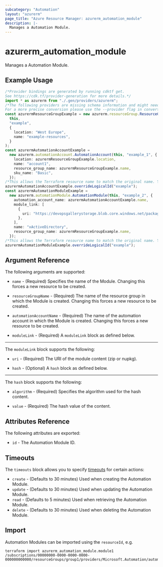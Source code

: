 ```yaml
---
subcategory: "Automation"
layout: "azurerm"
page_title: "Azure Resource Manager: azurerm_automation_module"
description: |-
  Manages a Automation Module.
---
```


# azurerm\_automation\_module

Manages a Automation Module.

## Example Usage

```typescript
/*Provider bindings are generated by running cdktf get.
See https://cdk.tf/provider-generation for more details.*/
import * as azurerm from "./.gen/providers/azurerm";
/*The following providers are missing schema information and might need manual adjustments to synthesize correctly: azurerm.
For a more precise conversion please use the --provider flag in convert.*/
const azurermResourceGroupExample = new azurerm.resourceGroup.ResourceGroup(
  this,
  "example",
  {
    location: "West Europe",
    name: "example-resources",
  }
);
const azurermAutomationAccountExample =
  new azurerm.automationAccount.AutomationAccount(this, "example_1", {
    location: azurermResourceGroupExample.location,
    name: "account1",
    resource_group_name: azurermResourceGroupExample.name,
    sku_name: "Basic",
  });
/*This allows the Terraform resource name to match the original name. You can remove the call if you don't need them to match.*/
azurermAutomationAccountExample.overrideLogicalId("example");
const azurermAutomationModuleExample =
  new azurerm.automationModule.AutomationModule(this, "example_2", {
    automation_account_name: azurermAutomationAccountExample.name,
    module_link: [
      {
        uri: "https://devopsgallerystorage.blob.core.windows.net/packages/xactivedirectory.2.19.0.nupkg",
      },
    ],
    name: "xActiveDirectory",
    resource_group_name: azurermResourceGroupExample.name,
  });
/*This allows the Terraform resource name to match the original name. You can remove the call if you don't need them to match.*/
azurermAutomationModuleExample.overrideLogicalId("example");

```

## Argument Reference

The following arguments are supported:

*   `name` - (Required) Specifies the name of the Module. Changing this forces a new resource to be created.

*   `resourceGroupName` - (Required) The name of the resource group in which the Module is created. Changing this forces a new resource to be created.

*   `automationAccountName` - (Required) The name of the automation account in which the Module is created. Changing this forces a new resource to be created.

*   `moduleLink` - (Required) A `moduleLink` block as defined below.

***

The `moduleLink` block supports the following:

*   `uri` - (Required) The URI of the module content (zip or nupkg).

*   `hash` - (Optional) A `hash` block as defined below.

***

The `hash` block supports the following:

*   `algorithm` - (Required) Specifies the algorithm used for the hash content.

*   `value` - (Required) The hash value of the content.

## Attributes Reference

The following attributes are exported:

* `id` - The Automation Module ID.

## Timeouts

The `timeouts` block allows you to specify [timeouts](https://www.terraform.io/language/resources/syntax#operation-timeouts) for certain actions:

* `create` - (Defaults to 30 minutes) Used when creating the Automation Module.
* `update` - (Defaults to 30 minutes) Used when updating the Automation Module.
* `read` - (Defaults to 5 minutes) Used when retrieving the Automation Module.
* `delete` - (Defaults to 30 minutes) Used when deleting the Automation Module.

## Import

Automation Modules can be imported using the `resourceId`, e.g.

```shell
terraform import azurerm_automation_module.module1 /subscriptions/00000000-0000-0000-0000-000000000000/resourceGroups/group1/providers/Microsoft.Automation/automationAccounts/account1/modules/module1
```
